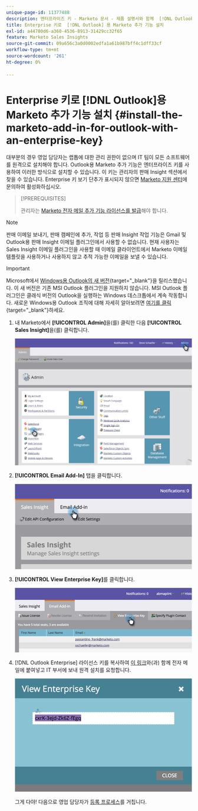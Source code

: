 ```yaml
---
unique-page-id: 11377488
description: 엔터프라이즈 키 - Marketo 문서 - 제품 설명서와 함께  [!DNL Outlook] 용 Marketo 추가 기능 설치
title: Enterprise 키로  [!DNL Outlook] 용 Marketo 추가 기능 설치
exl-id: a44780d6-a360-4536-8913-31429cc32f65
feature: Marketo Sales Insights
source-git-commit: 09a656c3a0d0002edfa1a61b987bff4c1dff33cf
workflow-type: tm+mt
source-wordcount: '261'
ht-degree: 0%

---
```


# Enterprise 키로 [!DNL Outlook]용 Marketo 추가 기능 설치 {#install-the-marketo-add-in-for-outlook-with-an-enterprise-key}

대부분의 경우 영업 담당자는 랩톱에 대한 관리 권한이 없으며 IT 팀이 모든 소프트웨어를 원격으로 설치해야 합니다. Outlook용 Marketo 추가 기능은 엔터프라이즈 키를 사용하여 이러한 방식으로 설치할 수 있습니다. 이 키는 관리자의 판매 Insight 섹션에서 찾을 수 있습니다. Enterprise 키 보기 단추가 표시되지 않으면 [Marketo 지원 센터](https://nation.marketo.com/t5/Support/ct-p/Support)에 문의하여 활성화하십시오.

>[!PREREQUISITES]
>
>관리자는 [Marketo 전자 메일 추가 기능 라이선스를 발급](/help/marketo/product-docs/marketo-sales-insight/msi-outlook-plugin/issue-a-marketo-email-add-in-license.md)해야 합니다.

>[!NOTE]
>
>판매 이메일 보내기, 판매 캠페인에 추가, 작업 등 판매 Insight 작업 기능은 Gmail 및 Outlook용 판매 Insight 이메일 플러그인에서 사용할 수 없습니다. 현재 사용자는 Sales Insight 이메일 플러그인을 사용할 때 이메일 클라이언트에서 Marketo 이메일 템플릿을 사용하거나 사용하지 않고 추적 가능한 이메일을 보낼 수 있습니다.

>[!IMPORTANT]
>
>Microsoft에서 [Windows용 Outlook의 새 버전](https://techcommunity.microsoft.com/t5/outlook-blog/new-outlook-for-windows-now-available/ba-p/3932068){target="_blank"}을 릴리스했습니다. 이 새 버전은 기존 MSI Outlook 플러그인을 지원하지 않습니다. MSI Outlook 플러그인은 클래식 버전의 Outlook을 실행하는 Windows 데스크톱에서 계속 작동합니다. 새로운 Windows용 Outlook 조직에 대해 자세히 알아보려면 [여기를 클릭](https://techcommunity.microsoft.com/t5/outlook-blog/the-new-outlook-for-windows-for-organization-admins/ba-p/3929169){target="_blank"}하세요.

1. 내 Marketo에서 **[!UICONTROL Admin]**&#x200B;을(를) 클릭한 다음 **[!UICONTROL Sales Insight]**&#x200B;을(를) 클릭합니다.

   ![](assets/image2016-7-25-14-3a22-3a12.png)

1. **[!UICONTROL Email Add-In]** 탭을 클릭합니다.

   ![](assets/image2016-7-25-14-3a23-3a57.png)

1. **[!UICONTROL View Enterprise Key]**&#x200B;를 클릭합니다.

   ![](assets/image2016-7-25-14-3a35-3a38.png)

1. [!DNL Outlook Enterprise] 라이선스 키를 복사하여 [이 링크](/help/marketo/product-docs/marketo-sales-insight/msi-outlook-plugin/marketo-outlook-plugin-installation-by-it.md)와(과) 함께 전자 메일에 붙여넣고 IT 부서에 보내 원격 설치를 요청합니다.

   ![](assets/image2016-7-25-14-3a39-3a9.png)

   그게 다야! 다음으로 영업 담당자가 [등록 프로세스](/help/marketo/product-docs/marketo-sales-insight/msi-outlook-plugin/authorize-the-marketo-outlook-plugin.md)를 거칩니다.
